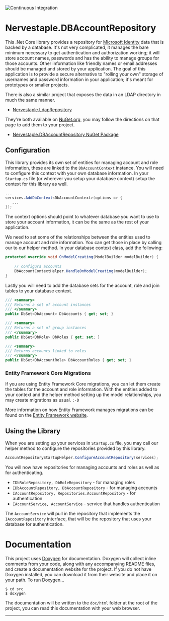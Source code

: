 ﻿![Continuous Integration](https://github.com/cmiles74/DBAccountRepository/actions/workflows/ci.yml/badge.svg)

# Nervestaple.DBAccountRepository

This .Net Core library provides a repository for [Microsoft Identity][0] data
that is backed by a database. It's not very complicated, it manages the bare 
minimum necessary to get authentication and authorization working; it will 
store account names, passwords and has the ability to manage groups for those
accounts. Other information like friendly names or email addresses should be
managed and stored by your application. The goal of this application is to
provide a secure alternative to "rolling your own" storage of usernames and
password information in your application; it's meant for prototypes or smaller
projects.

There is also a similar project that exposes the data in an LDAP directory in
much the same manner.

* [Nervestaple.LdapRepository][2]

They're both available on [NuGet.org][1], you may follow the directions on that
page to add them to your project.

* [Nervestaple.DBAccountRepository NuGet Package][1]

## Configuration

This library provides its own set of entities for managing account and role
information, these are linked to the `DbAccountContext` instance. You will 
need to configure this context with your own database information. In your
`Startup.cs` file (or wherever you setup your database context) setup the
context for this library as well.

```c#
...
services.AddDbContext<DbAccountContext>(options => {
   ...
});
```

The context options should point to whatever database you want to use to store
your account information, it can be the same as the rest of your application.

We need to set some of the relationships between the entities used to manage
account and role information. You can get those in place by calling our to 
our helper method. In your database context class, add the following:

```c#
protected override void OnModelCreating(ModelBuilder modelBuilder) {
            
    // configura accounts
    DbAccountContextHelper.HandleOnModelCreating(modelBuilder);
}
```

Lastly you will need to add the database sets for the account, role and join
tables to your database context.

```c#
/// <summary>
/// Returns a set of account instances
/// </summary>
public DbSet<DbAccount> DbAccounts { get; set; }

/// <summary>
/// Returns a set of group instances
/// </summary>
public DbSet<DbRole> DbRoles { get; set; }

/// <summary>
/// Returns accounts linked to roles
/// </summary>
public DbSet<DbAccountRole> DbAccountRoles { get; set; }
```

### Entity Framework Core Migrations

If you are using Entity Framework Core migrations, you can let them create
the tables for the account and role information. With the entities added
to your context and the helper method setting up the model relationships,
you may create migrations as usual. `:-D`

More information on how Entity Framework manages migrations can be found on
the [Entity Framework website][5].

## Using the Library

When you are setting up your services in `Startup.cs` file, you may call our
helper method to configure the repositories provided by this library.

```c#
AccountRepositoryStartupHelper.ConfigureAccountRepository(services);
```

You will now have repositories for managing accounts and roles as well as
for authenticating.

* `IDbRoleRepository, DbRoleRepository` - for managing roles
* `IDbAccountRepository, DbAccountRepository` - for managing accounts
* `IAccountRepository, Repositories.AccountRepository` - for authentication
* `IAccountService, AccountService` - service that handles authentication

The `AccountService` will pull in the repository that implements the 
`IAccountRepository` interface, that will be the repository that uses 
 your database for authentication.

# Documentation

This project uses [Doxygen](http://www.doxygen.nl/) for documentation. Doxygen 
will collect inline comments from your code, along with any accompanying README 
files, and create a documentation website for the project. If you do not have 
Doxygen installed, you can download it from their website and place it on your 
path. To run Doxygen...

    $ cd src
    $ doxygen

The documentation will be written to the `doc/html` folder at the root of the 
project, you can read this documentation with your web browser.

----
[0]: https://docs.microsoft.com/en-us/azure/active-directory/develop/v2-overview
[1]: https://www.nuget.org/packages/Nervestaple.DbAccountRepository/
[2]: https://github.com/cmiles74/LdapRepository
[5]: https://docs.microsoft.com/en-us/ef/core/managing-schemas/migrations/?tabs=dotnet-core-cli

